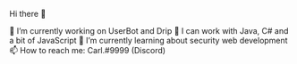 Hi there 👋

🔭 I’m currently working on UserBot and Drip
💬 I can work with Java, C# and a bit of JavaScript
🌱 I’m currently learning about security web development
📫 How to reach me: Carl.#9999 (Discord)

